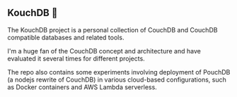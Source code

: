 ## KouchDB 👋

The KouchDB project is a personal collection of CouchDB and CouchDB compatible databases and related tools.

I'm a huge fan of the CouchDB concept and architecture and have evaluated it several times for different projects.  

The repo also contains some experiments involving deployment of PouchDB (a nodejs rewrite of CouchDB) in various cloud-based configurations, such as Docker containers and AWS Lambda serverless.

